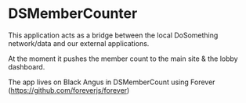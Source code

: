 DSMemberCounter
===============

This application acts as a bridge between the local DoSomething network/data and our external applications.

At the moment it pushes the member count to the main site & the lobby dashboard.

The app lives on Black Angus in DSMemberCount using Forever (https://github.com/foreverjs/forever) 
